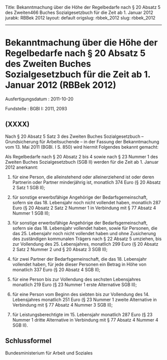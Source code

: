 Title: Bekanntmachung über die Höhe der Regelbedarfe nach § 20 Absatz 5 des Zweiten466
  Buches Sozialgesetzbuch für die Zeit ab 1. Januar 2012
jurabk: RBBek 2012
layout: default
origslug: rbbek_2012
slug: rbbek_2012

---

# Bekanntmachung über die Höhe der Regelbedarfe nach § 20 Absatz 5 des Zweiten Buches Sozialgesetzbuch für die Zeit ab 1. Januar 2012 (RBBek 2012)

Ausfertigungsdatum
:   2011-10-20

Fundstelle
:   BGBl I: 2011, 2093


## (XXXX)

Nach § 20 Absatz 5 Satz 3 des Zweiten Buches Sozialgesetzbuch –
Grundsicherung für Arbeitsuchende – in der Fassung der Bekanntmachung
vom 13. Mai 2011 (BGBl. I S. 850) wird hiermit Folgendes bekannt
gemacht:

Als Regelbedarfe nach § 20 Absatz 2 bis 4 sowie nach § 23 Nummer 1 des
Zweiten Buches Sozialgesetzbuch (SGB II) werden für die Zeit ab 1.
Januar 2012 anerkannt:

1.  für eine Person, die alleinstehend oder alleinerziehend ist oder deren
    Partnerin oder Partner minderjährig ist, monatlich 374 Euro (§ 20
    Absatz 2 Satz 1 SGB II);


2.  für sonstige erwerbsfähige Angehörige der Bedarfsgemeinschaft, sofern
    sie das 18. Lebensjahr noch nicht vollendet haben, monatlich 287 Euro
    (§ 20 Absatz 2 Satz 2 Nummer 1 in Verbindung mit § 77 Absatz 4 Nummer
    1 SGB II);


3.  für sonstige erwerbsfähige Angehörige der Bedarfsgemeinschaft, sofern
    sie das 18. Lebensjahr vollendet haben, sowie für Personen, die das
    25\. Lebensjahr noch nicht vollendet haben und ohne Zusicherung des
    zuständigen kommunalen Trägers nach § 22 Absatz 5 umziehen, bis zur
    Vollendung des 25. Lebensjahres, monatlich 299 Euro (§ 20 Absatz 2
    Satz 2 Nummer 2 und § 20 Absatz 3 SGB II);


4.  für zwei Partner der Bedarfsgemeinschaft, die das 18. Lebensjahr
    vollendet haben, für jede dieser Personen ein Betrag in Höhe von
    monatlich 337 Euro (§ 20 Absatz 4 SGB II);


5.  für eine Person bis zur Vollendung des sechsten Lebensjahres monatlich
    219 Euro (§ 23 Nummer 1 erste Alternative SGB II);


6.  für eine Person vom Beginn des siebten bis zur Vollendung des 14.
    Lebensjahres monatlich 251 Euro (§ 23 Nummer 1 zweite Alternative in
    Verbindung mit § 77 Absatz 4 Nummer 3 SGB II);


7.  für Leistungsberechtigte im 15. Lebensjahr monatlich 287 Euro (§ 23
    Nummer 1 dritte Alternative in Verbindung mit § 77 Absatz 4 Nummer 4
    SGB II).





## Schlussformel

Bundesministerium für Arbeit und Soziales

